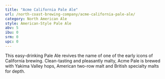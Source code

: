 ```yaml
---
title: "Acme California Pale Ale"
url: /north-coast-brewing-company/acme-california-pale-ale/
category: North American Ale
style: American-Style Pale Ale
abv: 5
ibu: 0
srm: 0
upc: 0
---
```

This easy-drinking Pale Ale revives the name of one of the early icons of California brewing. Clean-tasting and pleasantly malty, Acme Pale is brewed with Yakima Valley hops, American two-row malt and British specialty malts for depth.
